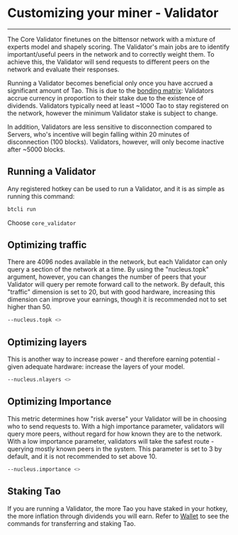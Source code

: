 # Customizing your miner - Validator
---
The Core Validator finetunes on the bittensor network with a mixture of experts model and shapely scoring. The Validator's main jobs are to identify important/useful peers in the network and to correctly weight them. To achieve this, the Validator will send requests to different peers on the network and evaluate their responses.


Running a Validator becomes beneficial only once you have accrued a significant amount of Tao. This is due to the [bonding matrix](src/../Glossary.md#bonding-matrix): Validators accrue currency in proportion to their stake due to the existence of dividends. Validators typically need at least ~1000 Tao to stay registered on the network, however the minimum Validator stake is subject to change.


In addition, Validators are less sensitive to disconnection compared to Servers, who's incentive will begin falling within 20 minutes of disconnection (100 blocks). Validators, however, will only become inactive after ~5000 blocks. 



## Running a Validator


Any registered hotkey can be used to run a Validator, and it is as simple as running this command: 

```bash
btcli run
```
Choose ``core_validator``


## Optimizing traffic 


There are 4096 nodes available in the network, but each Validator can only query a section of the network at a time. By using the "nucleus.topk" argument, however, you can changes the number of peers that your Validator will query per remote forward call to the network. By default, this "traffic" dimension is set to 20, but with good hardware, increasing this dimension can improve your earnings, though it is recommended not to set higher than 50. 


```bash
--nucleus.topk <>
```



## Optimizing layers 


This is another way to increase power - and therefore earning potential - given adequate hardware: increase the layers of your model. 


```bash
--nucleus.nlayers <>
```

## Optimizing Importance 


This metric determines how "risk averse" your Validator will be in choosing who to send requests to. With a high importance parameter, validators will query more peers, without regard for how known they are to the network. With a low importance parameter, validators will take the safest route - querying mostly known peers in the system. This parameter is set to 3 by default, and it is not recommended to set above 10. 


```bash
--nucleus.importance <>
```



## Staking Tao


If you are running a Validator, the more Tao you have staked in your hotkey, the more inflation through dividends you will earn. Refer to [Wallet](../cli/Basicbtcli.md) to see the commands for transferring and staking Tao. 